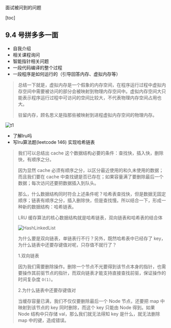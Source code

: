 面试被问到的问题

[toc]

## 9.4 号拼多多一面

- 自我介绍
- 相关课程询问
- 智能指针相关问题
- 一段代码编译的整个过程
- 一段程序是如何运行的（引导回答内存、虚拟内存等）

> 总结一下就是，虚拟内存是一个假象的内存空间，在程序运行过程中虚拟内存空间中需要被访问的部分会被映射到物理内存空间中。虚拟内存空间大只能表示程序运行过程中可访问的空间比较大，不代表物理内存空间占用也大。
>
> 驻留内存，顾名思义是指那些被映射到进程虚拟内存空间的物理内存。

![t1](http://www.bo56.com/wp-content/uploads/2013/08/t1.png)

- 了解lru吗
- 写lru算法题(leetcode 146)   实现哈希链表

> 我们可以总结出 cache 这个数据结构必要的条件：查找快，插入快，删除快，有顺序之分。
>
> 因为显然 cache 必须有顺序之分，以区分最近使用的和久未使用的数据；而且我们要在 cache 中查找键是否已存在；如果容量满了要删除最后一个数据；每次访问还要把数据插入到队头。
>
> 那么，什么数据结构同时符合上述条件呢？哈希表查找快，但是数据无固定顺序；链表有顺序之分，插入删除快，但是查找慢。所以结合一下，形成一种新的数据结构：哈希链表。
>
> LRU 缓存算法的核心数据结构就是哈希链表，双向链表和哈希表的结合体
>
> ![HashLinkedList](https://pic.leetcode-cn.com/b84cf65debb43b28bd212787ca63d34c9962696ed427f638763be71a3cb8f89d.jpg)
>
> 为什么要是双向链表，单链表行不行？另外，既然哈希表中已经存了 key，为什么链表中还要存键值对呢，只存值不就行了？
>
> 1.双向链表
>
> 因为我们需要删除操作。删除一个节点不光要得到该节点本身的指针，也需要操作其前驱节点的指针，而双向链表才能支持直接查找前驱，保证操作的时间复杂度 `O(1)`。
>
> 2.为什么链表中还要存键值对
>
> 当缓存容量已满，我们不仅仅要删除最后一个 Node 节点，还要把 map 中映射到该节点的 key 同时删除，而这个 key 只能由 Node 得到。如果 Node 结构中只存储 val，那么我们就无法得知 key 是什么，就无法删除 map 中的键，造成错误。
>











